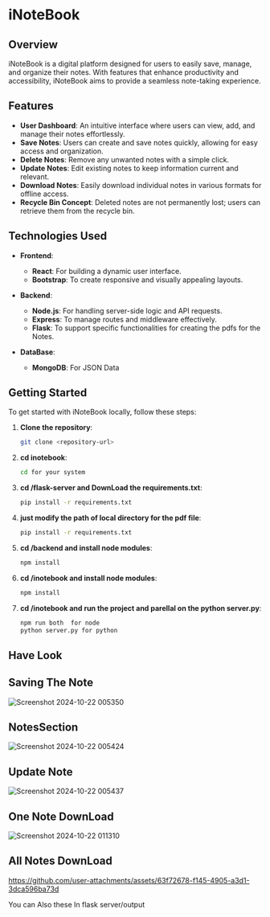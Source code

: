 # iNoteBook

## Overview

iNoteBook is a digital platform designed for users to easily save, manage, and organize their notes. With features that enhance productivity and accessibility, iNoteBook aims to provide a seamless note-taking experience.

## Features

- **User Dashboard**: An intuitive interface where users can view, add, and manage their notes effortlessly.
- **Save Notes**: Users can create and save notes quickly, allowing for easy access and organization.
- **Delete Notes**: Remove any unwanted notes with a simple click.
- **Update Notes**: Edit existing notes to keep information current and relevant.
- **Download Notes**: Easily download individual notes in various formats for offline access.
- **Recycle Bin Concept**: Deleted notes are not permanently lost; users can retrieve them from the recycle bin.

## Technologies Used

- **Frontend**: 
  - **React**: For building a dynamic user interface.
  - **Bootstrap**: To create responsive and visually appealing layouts.

- **Backend**: 
  - **Node.js**: For handling server-side logic and API requests.
  - **Express**: To manage routes and middleware effectively.
  - **Flask**: To support specific functionalities for creating the pdfs for the Notes.
- **DataBase**: 
  - **MongoDB**: For JSON Data 

## Getting Started

To get started with iNoteBook locally, follow these steps:

1. **Clone the repository**:
   ```bash
   git clone <repository-url>
1. **cd inotebook**:
   ```bash
   cd for your system
1. **cd /flask-server and DownLoad the requirements.txt**:
   ```bash
   pip install -r requirements.txt
1. **just modify the path of local directory for the pdf file**:
   ```bash
   pip install -r requirements.txt
1. **cd /backend and install node modules**:
   ```bash
   npm install
1. **cd /inotebook and install node modules**:
   ```bash
   npm install
1. **cd /inotebook and run the project and parellal on the python server.py**:
   ```bash
   npm run both  for node
   python server.py for python 

## Have Look 

## Saving The Note


![Screenshot 2024-10-22 005350](https://github.com/user-attachments/assets/b4417e57-6561-42c1-ba85-a100881991f7)

## NotesSection

![Screenshot 2024-10-22 005424](https://github.com/user-attachments/assets/2586ad9e-ebd8-4712-bcbd-a5894945c3bd)

## Update Note

![Screenshot 2024-10-22 005437](https://github.com/user-attachments/assets/ebc84d57-56e4-4558-9cdc-d05aa944b585)


## One Note DownLoad

![Screenshot 2024-10-22 011310](https://github.com/user-attachments/assets/910a9694-fbe8-45ef-8a02-42846ead675f)


## All Notes DownLoad

https://github.com/user-attachments/assets/63f72678-f145-4905-a3d1-3dca596ba73d

You can Also these In flask server/output